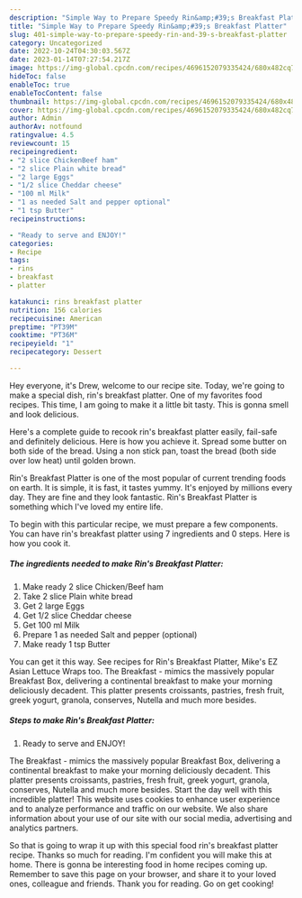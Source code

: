 ```yaml
---
description: "Simple Way to Prepare Speedy Rin&amp;#39;s Breakfast Platter"
title: "Simple Way to Prepare Speedy Rin&amp;#39;s Breakfast Platter"
slug: 401-simple-way-to-prepare-speedy-rin-and-39-s-breakfast-platter
category: Uncategorized
date: 2022-10-24T04:30:03.567Z
date: 2023-01-14T07:27:54.217Z
image: https://img-global.cpcdn.com/recipes/4696152079335424/680x482cq70/rins-breakfast-platter-recipe-main-photo.jpg
hideToc: false
enableToc: true
enableTocContent: false
thumbnail: https://img-global.cpcdn.com/recipes/4696152079335424/680x482cq70/rins-breakfast-platter-recipe-main-photo.jpg
cover: https://img-global.cpcdn.com/recipes/4696152079335424/680x482cq70/rins-breakfast-platter-recipe-main-photo.jpg
author: Admin
authorAv: notfound
ratingvalue: 4.5
reviewcount: 15
recipeingredient:
- "2 slice ChickenBeef ham"
- "2 slice Plain white bread"
- "2 large Eggs"
- "1/2 slice Cheddar cheese"
- "100 ml Milk"
- "1 as needed Salt and pepper optional"
- "1 tsp Butter"
recipeinstructions:

- "Ready to serve and ENJOY!"
categories:
- Recipe
tags:
- rins
- breakfast
- platter

katakunci: rins breakfast platter 
nutrition: 156 calories
recipecuisine: American
preptime: "PT39M"
cooktime: "PT36M"
recipeyield: "1"
recipecategory: Dessert

---
```



Hey everyone, it's Drew, welcome to our recipe site. Today, we're going to make a special dish, rin&#39;s breakfast platter. One of my favorites food recipes. This time, I am going to make it a little bit tasty. This is gonna smell and look delicious.

Here&#39;s a complete guide to recook rin&#39;s breakfast platter easily, fail-safe and definitely delicious. Here is how you achieve it. Spread some butter on both side of the bread. Using a non stick pan, toast the bread (both side over low heat) until golden brown.

Rin&#39;s Breakfast Platter is one of the most popular of current trending foods on earth. It is simple, it is fast, it tastes yummy. It's enjoyed by millions every day. They are fine and they look fantastic. Rin&#39;s Breakfast Platter is something which I've loved my entire life.


To begin with this particular recipe, we must prepare a few components. You can have rin&#39;s breakfast platter using 7 ingredients and 0 steps. Here is how you cook it.

<!--inarticleads1-->

##### The ingredients needed to make Rin&#39;s Breakfast Platter:

1. Make ready 2 slice Chicken/Beef ham
1. Take 2 slice Plain white bread
1. Get 2 large Eggs
1. Get 1/2 slice Cheddar cheese
1. Get 100 ml Milk
1. Prepare 1 as needed Salt and pepper (optional)
1. Make ready 1 tsp Butter


You can get it this way. See recipes for Rin&#39;s Breakfast Platter, Mike&#39;s EZ Asian Lettuce Wraps too. The Breakfast - mimics the massively popular Breakfast Box, delivering a continental breakfast to make your morning deliciously decadent. This platter presents croissants, pastries, fresh fruit, greek yogurt, granola, conserves, Nutella and much more besides. 

<!--inarticleads2-->

##### Steps to make Rin&#39;s Breakfast Platter:


1. Ready to serve and ENJOY!

The Breakfast - mimics the massively popular Breakfast Box, delivering a continental breakfast to make your morning deliciously decadent. This platter presents croissants, pastries, fresh fruit, greek yogurt, granola, conserves, Nutella and much more besides. Start the day well with this incredible platter! This website uses cookies to enhance user experience and to analyze performance and traffic on our website. We also share information about your use of our site with our social media, advertising and analytics partners. 

So that is going to wrap it up with this special food rin&#39;s breakfast platter recipe. Thanks so much for reading. I'm confident you will make this at home. There is gonna be interesting food in home recipes coming up. Remember to save this page on your browser, and share it to your loved ones, colleague and friends. Thank you for reading. Go on get cooking!
